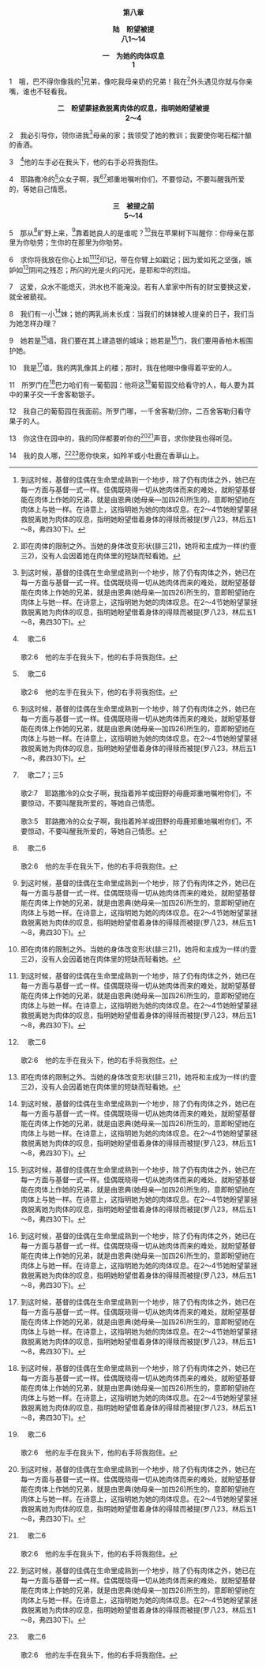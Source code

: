 <p style="text-align:center;font-weight:bold;">第八章</p>

<p style="text-align:center;font-weight:bold;">陆　盼望被提<br>八1～14</p>

<p style="text-align:center;font-weight:bold;">一　为她的肉体叹息<br>1</p>

1　哦，巴不得你像我的[^1]兄弟，像吃我母亲奶的兄弟！我在[^2]外头遇见你就与你亲嘴，谁也不轻看我。

[^1]:到这时候，基督的佳偶在生命里成熟到一个地步，除了仍有肉体之外，她已在每一方面与基督一式一样。佳偶既晓得一切从她肉体而来的难处，就盼望基督能在肉体上作她的兄弟，就是由恩典(她母亲—加四26)所生的，意即盼望祂在肉体上与她一样。在诗意上，这指明她为她的肉体叹息。在2～4节她盼望蒙拯救脱离她为肉体的叹息，指明她盼望借着身体的得赎而被提(罗八23，林后五1～8，弗四30下)。

[^2]:即在肉体的限制之外。当她的身体改变形状(腓三21)，她将和主成为一样(约壹三2)，没有人会因着她在肉体里的短缺而轻看她。

<p style="text-align:center;font-weight:bold;">二　盼望蒙拯救脱离肉体的叹息，指明她盼望被提<br>2～4</p>

2　我必引导你，领你进我[^1]母亲的家；我领受了她的教训；我要使你喝石榴汁酿的香酒。

[^1]:在2～3节，基督的佳偶盼望能和她的良人在天上的耶路撒冷相遇，在那里她要借恩典(她母亲的家—加四26)得成全；她也盼望能给她的良人一条路，享受她经历神圣生命所得的丰富(石榴汁酿的香酒)，好在祂的怀抱中作祂的满足，正如主在她被提前怀抱她一样(二6)。

3　[^a]他的左手必在我头下，他的右手必将我抱住。

[^a]:　歌二6<br><br>歌2:6　他的左手在我头下，他的右手将我抱住。

4　耶路撒冷的[^a]众女子啊，我[^1][^b]郑重地嘱咐你们，不要惊动，不要叫醒我所爱的，等她自己情愿。

[^1]:她的良人嘱咐好管闲事的信徒(耶路撒冷的众女子)，不要从她对被提的正当盼望中叫醒她，直等她醒在祂面前的时候，就是她在被提时面对面遇见祂的时候。

[^a]:　歌一5<br><br>歌1:5　耶路撒冷的众女子啊，我虽然黑，却是秀美，如同基达的帐棚，好像所罗门的幔子。

[^b]:　歌二7；三5<br><br>歌2:7　耶路撒冷的众女子啊，我指着羚羊或田野的母鹿郑重地嘱咐你们，不要惊动，不要叫醒我所爱的，等她自己情愿。<br><br>歌3:5　耶路撒冷的众女子啊，我指着羚羊或田野的母鹿郑重地嘱咐你们，不要惊动，不要叫醒我所爱的，等她自己情愿。

<p style="text-align:center;font-weight:bold;">三　被提之前<br>5～14</p>

5　那从[^a]旷野上来，[^1]靠着她良人的是谁呢？[^2]我在苹果树下叫醒你：你母亲在那里为你劬劳；生你的在那里为你劬劳。

[^1]:由说话的第三者所表征的那灵问说，这位曾经独自从属灵的旷野(属世的环境)上来(三6)，而如今靠着她良人从肉体的旷野(属地的范围)上来的基督佳偶是谁？当她正等候祂的来临时，她正与祂一同出去迎接祂(参太二五1)。

[^2]:这里基督回答说，她是悔改的罪人，在主这位生命的供应者(苹果树—二3)里面，借着重生(生)，凭着恩典(她母亲—加四26，弗二8上)而得救。这里，在她基督徒生活的终极完成里，主提醒祂的佳偶，甚至到如今她仍然一无所是，不过是一个借基督恩典得拯救的罪人。

[^a]:　歌三6<br><br>歌3:6　那从旷野上来，形状如烟柱，以没药和乳香，并商人各样香粉薰的，是谁呢？

6　求你将我放在你心上如[^1][^a]印记，带在你臂上如戳记；因为爱如死之坚强，嫉妒如[^2]阴间之残忍；所闪的光是火的闪光，是耶和华的烈焰。

[^1]:当佳偶听见她良人在5节所说的话，她就承认，直到她被提的时候，凭她自己是不能在她良人里面站立并活着的。当她还在肉体，在旧造里的时候，她不信靠自己，只求她的良人，用祂的爱(心)和祂的力量(臂)保守她，因为祂的爱如不能摇动的死一样坚强，祂的嫉妒如不可征服的阴间一样残忍，这阴间如同妒忌的耶和华，祂乃是烈火(申四24)，将一切消极的事物烧尽。祂的爱，试炼不能熄灭，逼迫不能淹没，任何财宝也不能换取(7，罗八35～39，林前十三1～3)。

[^2]:见太十一23注1。

[^a]:　赛四九16；该二23<br><br>赛49:16　看哪，我已将你铭刻在我掌上；你的墙垣常在我面前。<br><br>该2:23　耶和华说，撒拉铁的儿子，我仆人所罗巴伯啊，到那日，万军之耶和华说，我必选取你，使你为印记，因我拣选了你；这是万军之耶和华说的。

7　这爱，众水不能熄灭，洪水也不能淹没。若有人拿家中所有的财宝要换这爱，就全被藐视。

8　我们有一小[^1]妹；她的两乳尚未长成：当我们的妹妹被人提亲的日子，我们当为她怎样办理？

[^1]:因为佳偶在追求基督并在她对经历基督的终极完成上，已经在生命上成熟，于是她在被提前与基督一同关心爱基督的年幼者，他们的信与爱(两乳—提前一14)尚未成熟。她关心如何成全年幼者，使他们在生命上成熟，以建造基督的身体，并爱基督，直等他们在爱里许配给基督，以构成基督的新妇(林后十一2，加四19)。

9　她若是[^1]墙，我们要在其上建造银的城垛；她若是[^1]门，我们要用香柏木板围护她。

[^1]:倘若年幼者(见8注1)是墙，为着从世界分别出来(圣别)，基督成熟的佳偶就要根据基督的救赎(银)，在这人身上建造城垛来成全这人。倘若年幼者是门，作为入口让人进入基督，基督的佳偶同她的良人就要用基督属天和得荣的人性(太二六64，徒三13)，并祂属天的人性生命(香柏木—腓二7～8)，在这人四围建造护卫来成全这人。这指明基督的佳偶是有经历的人，不仅知道如何喂养别人，也知道如何照着他们特别的需要，用正确的材料将他们建造起来。

10　我是[^1]墙，我的两乳像其上的楼；那时，我在他眼中像得着平安的人。

[^1]:这里基督的佳偶见证她是圣别的人(分别的墙)，她的信和爱已经得着发展(两乳像楼—提前一14)，与8节不成熟的信徒相对。在她良人眼中，她就像根据圣别而得着平安的人(帖前五23与注2)。

11　所罗门在[^1]巴力哈们有一葡萄园：他将这[^a]葡萄园交给看守的人，每人要为其中的果子交一千舍客勒银子。

[^1]:意，一切的主。所罗门是伟大的主，有许多葡萄园租给人看守，好得着出产。看守葡萄园的人，要付给所罗门一千舍客勒。每个看守葡萄园的人，都有助手看守果子。每个看守葡萄园的人，必须付给看守果子的人二百舍客勒(12)。在基督的工作里，基督乃是一切工作(葡萄园)的主。我们这些爱基督的人，乃是看守葡萄园的人，有分于基督一部分的工作。照着主的要求，我们该付给祂一千舍客勒，就是将祂所要求的付给祂。我们与主一同作工，我们没有“助手”，所以我们这些看守葡萄园的人能自己看守果子。因此我们不是将二百舍客勒给别人，乃是给我们自己。这就等于主将二百舍客勒给我们作赏赐。11～12节给我们看见，我们与主同工，必须超过祂所要求的。主要求我们不但将祂所交付我们的给祂，还要将祂所给我们的连本带利给祂(太二五26～27)。当主回来时，祂要根据这利息赏赐我们。这赏赐不是照着主的恩典，乃是照着祂的公义。<br><br>我们的良人基督乃是万人的主，拥有一切(徒十36)，我们这些爱祂的人，因着基督的恩典(罗三24)，就是神爱的流出(林后十三14)，白白地分享祂一切所有的(林前三21～22)。但我们这些爱祂的人仍然应当将该给的给祂—我们的良人；这不是尽本分，乃是爱的事(参加五13)。那作我们的良人，与我们联结为一的基督，仍然喜欢给我们公义的赏赐(提后四8)。这含示我们的良人基督，为着我们剩余的劳苦给我们赏赐，鼓励我们在爱里为祂忠信的劳苦(参太二五20～23)；因此，这乃是公义的赏赐。

[^a]:　林前九7；参可十二1；路二十9<br><br>林前9:7　有谁当兵，曾自备粮饷？有谁栽种葡萄园，不吃园中的果子？有谁牧养羊群，不吃羊群的奶？<br><br>可12:1　耶稣就用比喻对他们说，有人栽了一个葡萄园，四周围上篱笆，挖了一个压酒池，盖了一座楼，租给园户，就往外国去了。<br><br>路20:9　耶稣就对百姓说这个比喻：有人栽了一个葡萄园，租给园户，就到外国去了很久。

12　我自己的葡萄园在我面前。所罗门哪，一千舍客勒归你，二百舍客勒归看守果子的人。

13　你这住在园中的，我的同伴都要听你的[^1][^a]声音，求你使我也得听见。

[^1]:基督的佳偶求祂这位住在作祂园子之信徒里面的，使她同伴听见祂声音时，她也得听见。这指明我们这些爱基督的人，为我们的良人基督工作时，该与祂交通。我们与祂同工时，需要维持我们与祂的交通，一直听祂(参路十38～42与42注1)。

[^a]:　歌二14<br><br>歌2:14　我的鸽子啊，你在磐石穴中，在陡岩的隐密处，求你让我得见你的面貌，得听你的声音；因为你的声音甘甜，你的面貌秀美。

14　我的良人哪，[^1][^a]愿你快来，如羚羊或小牡鹿在香草山上。

[^1]:作为这卷诗意之书的结语，基督的佳偶祷告，求祂在复活的大能(羚羊和小牡鹿)里快快回来，设立那要充满全地，祂甘甜美丽的国(香草山。)(启十一15，但二35。)这样的祷告描绘基督这位新郎和祂的佳偶新妇之间，在新婚之爱里的联结与交通；这正如约翰这位爱基督者的祷告(作为圣经的结语)一样，乃是启示神关于祂神圣之爱里基督与召会的永远经纶(启二二20)。

[^a]:　歌二17；参启二二17；20<br><br>歌2:17　我的良人哪，等到天亮，黑影飞去的时候，你要转回，好像羚羊，或像小牡鹿在比特山上。<br><br>启22:17　那灵和新妇说，来！听见的人也该说，来！口渴的人也当来；愿意的都可以白白取生命的水喝。<br><br>启22:20　见证这些事的说，是的，我必快来！阿们。主耶稣啊，我愿你来！


